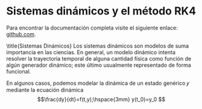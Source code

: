 # Sistemas dinámicos y el método RK4

Para encontrar la documentación completa visite el siguiente enlace:  [github.com](https://github.com/Sabasaro12/Metodo_RK4.git).

\title{Sistemas Dinámicos}
Los sistemas dinámicos son modelos de suma importancia en las ciencias. En general, un modelo dinámico intenta resolver la trayectoria temporal de alguna cantidad física como función de algún generador dinámico; este último usualmente representado de forma funcional.


En algunos casos, podemos modelar la dinámica de un estado genérico 𝑦
mediante la ecuación dinámica
$$\frac{dy}{dt}=f(t,y);\hspace{3mm} y(t_0)=y_0 $$
